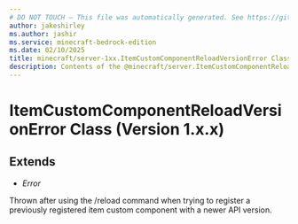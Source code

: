 ```yaml
---
# DO NOT TOUCH — This file was automatically generated. See https://github.com/mojang/minecraftapidocsgenerator to modify descriptions, examples, etc.
author: jakeshirley
ms.author: jashir
ms.service: minecraft-bedrock-edition
ms.date: 02/10/2025
title: minecraft/server-1xx.ItemCustomComponentReloadVersionError Class
description: Contents of the @minecraft/server.ItemCustomComponentReloadVersionError class (Version 1.x.x).
---
```

# ItemCustomComponentReloadVersionError Class (Version 1.x.x)

## Extends
- *Error*

Thrown after using the /reload command when trying to register a previously registered item custom component with a newer API version.
